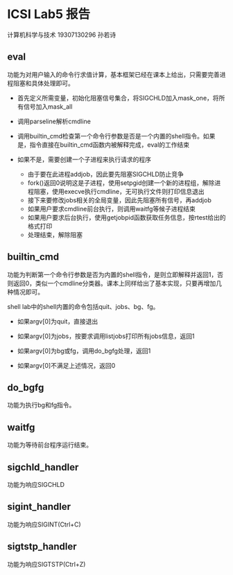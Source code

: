 # ICSⅠ Lab5 报告

计算机科学与技术
19307130296
孙若诗

## eval

功能为对用户输入的命令行求值计算，基本框架已经在课本上给出，只需要完善进程阻塞和具体处理即可。

- 首先定义所需变量，初始化阻塞信号集合，将SIGCHLD加入mask_one，将所有信号加入mask_all

- 调用parseline解析cmdline

- 调用builtin_cmd检查第一个命令行参数是否是一个内置的shell指令。如果是，指令直接在builtin_cmd函数内被解释完成，eval的工作结束

- 如果不是，需要创建一个子进程来执行请求的程序    
    - 由于要在此进程addjob，因此要先阻塞SIGCHLD防止竞争
    - fork()返回0说明这是子进程，使用setpgid创建一个新的进程组，解除进程阻塞，使用execve执行cmdline，无可执行文件则打印信息退出
    - 接下来要修改jobs相关的全局变量，因此先阻塞所有信号，再addjob
    - 如果用户要求cmdline前台执行，则调用waitfg等候子进程结束
    - 如果用户要求后台执行，使用getjobpid函数获取任务信息，按rtest给出的格式打印
    - 处理结束，解除阻塞

## builtin_cmd

功能为判断第一个命令行参数是否为内置的shell指令，是则立即解释并返回1，否则返回0，类似一个cmdline分类器。课本上同样给出了基本实现，只要再增加几种情况即可。

shell lab中的shell内置的命令包括quit、jobs、bg、fg。

- 如果argv[0]为quit，直接退出

- 如果argv[0]为jobs，按要求调用listjobs打印所有jobs信息，返回1

- 如果argv[0]为bg或fg，调用do_bgfg处理，返回1

- 如果argv[0]不满足上述情况，返回0

## do_bgfg

功能为执行bg和fg指令。

## waitfg

功能为等待前台程序运行结束。

## sigchld_handler

功能为响应SIGCHLD

## sigint_handler

功能为响应SIGINT(Ctrl+C)

## sigtstp_handler

功能为响应SIGTSTP(Ctrl+Z)
